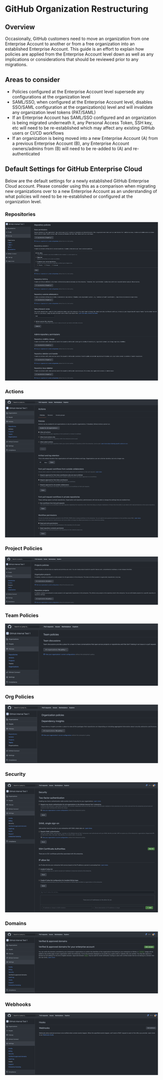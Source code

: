 # GitHub Organization Restructuring

## Overview

Occasionally, GitHub customers need to move an organization from one Enterprise Account to another or from a free organization into an established Enterprise Account. This guide is an effort to explain how policies are applied from the Enterprise Account level down as well as any implications or considerations that should be reviewed prior to any migrations.

## Areas to consider
 * Policies configured at the Enterprise Account level supersede any configurations at the organization level
 * SAML/SSO, when configured at the Enterprise Account level, disables SSO/SAML configuration at the organization(s) level and will invalidate any organization level tokens (PAT/SAML)
 * If an Enterprise Account has SAML/SSO configured and an organization is being migrated underneath it, any Personal Access Token, SSH key, etc will need to be re-established which may affect any existing GitHub users or CI/CD workflows
 * If an organization is being moved into a new Enterprise Account (A) from a previous Enterprise Account (B), any Enterprise Account owners/admins from (B) will need to be re-added to (A) and re-authenticated


## Default Settings for GitHub Enterprise Cloud

Below are the default settings for a newly established GitHub Enterprise Cloud account. Please consider using this as a comparison when migrating new organizations over to a new Enterprise Account as an understanding of what policies will need to be re-established or configured at the organization level.

 ### Repositories
![](/assets/repositories.png)

 ### Actions
![](/assets/actions.png)

 ### Project Policies
![](/assets/project-policies.png)

 ### Team Policies
![](/assets/team-policies.png) 
 
 ### Org Policies
![](/assets/org-policies.png)

 ### Security
![](/assets/security.png)

 ### Domains
![](/assets/domains.png)

 ### Webhooks
![](/assets/webhooks.png)

